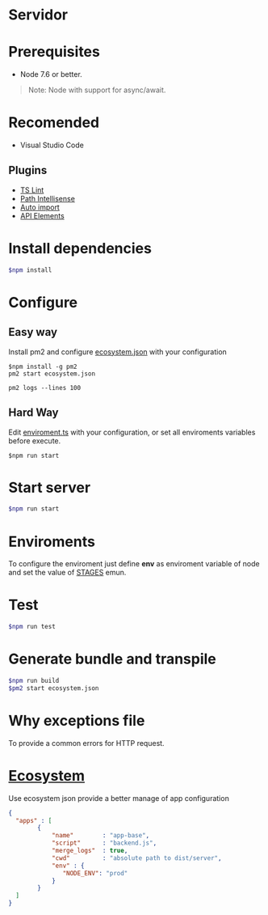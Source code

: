 # Servidor 



# Prerequisites
* Node 7.6 or better.

> Note: Node with support for async/await.

# Recomended
* Visual Studio Code

## Plugins
* [TS Lint](https://marketplace.visualstudio.com/items?itemName=eg2.tslint)
* [Path Intellisense](https://marketplace.visualstudio.com/items?itemName=christian-kohler.path-intellisense)
* [Auto import](https://marketplace.visualstudio.com/items?itemName=steoates.autoimport)
* [API Elements](https://marketplace.visualstudio.com/items?itemName=vncz.vscode-apielements)

# Install dependencies
```bash
$npm install
```

# Configure
## Easy way
Install pm2 and configure [ecosystem.json](https://github.com/AgoraBinaria/app-base/blob/master/server/ecosystem.json) with your configuration
```
$npm install -g pm2
pm2 start ecosystem.json

pm2 logs --lines 100
```

## Hard Way
Edit [enviroment.ts](https://github.com/AgoraBinaria/app-base/blob/master/server/src/enviroments/enviroment.ts) with your configuration, or set all enviroments variables before execute.
```
$npm run start
```



# Start server
```bash
$npm run start
```

# Enviroments
To configure the enviroment just define __env__ as enviroment variable of node and set the value of [STAGES](https://github.com/AgoraBinaria/app-base/blob/master/server/src/app/core/shared/enums.ts) emun.

# Test
```bash
$npm run test
```

# Generate bundle and transpile
```bash
$npm run build
$pm2 start ecosystem.json
```

# Why exceptions file
To provide a common errors for HTTP request.

# [Ecosystem](http://pm2.keymetrics.io/docs/usage/deployment/)
Use ecosystem json provide a better manage of app configuration
```json
{
  "apps" : [
        {
            "name"        : "app-base",
            "script"      : "backend.js",
            "merge_logs"  : true,
            "cwd"         : "absolute path to dist/server",
            "env" : {
               "NODE_ENV": "prod"
            }
        }
  ]
}
```


